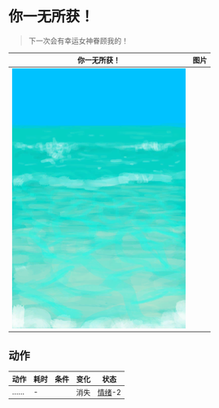 # 你一无所获！  
> 下一次会有幸运女神眷顾我的！  
  
  你一无所获！  |   图片   
 ----  |  ----:   
   |  ![](Sprite/Sea.png)   
  
## 动作  
动作  |  耗时  |  条件  |  变化  |  状态  
----  |  ----  |  ----  |  ----  |  ----  
……<br>  |  -  |    |  消失  |  [情绪](Morale.md)-2  
